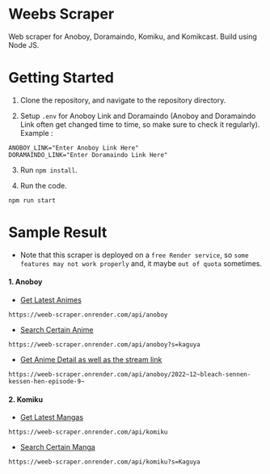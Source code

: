 # Weebs Scraper

Web scraper for Anoboy, Doramaindo, Komiku, and Komikcast. Build using Node JS.

# Getting Started

1. Clone the repository, and navigate to the repository directory.

2. Setup `.env` for Anoboy Link and Doramaindo (Anoboy and Doramaindo Link often get changed time to time, so make sure to check it regularly). Example : 
```
ANOBOY_LINK="Enter Anoboy Link Here"
DORAMAINDO_LINK="Enter Doramaindo Link Here"
```

3. Run `npm install`.

4. Run the code.
```
npm run start
```

# Sample Result

- Note that this scraper is deployed on a `free Render service`, so `some features may not work properly` and, it maybe `out of quota` sometimes.

#### 1. Anoboy
  - [Get Latest Animes](https://weeb-scraper.onrender.com/api/anoboy)
  ```
  https://weeb-scraper.onrender.com/api/anoboy
  ```
  - [Search Certain Anime](https://weeb-scraper.onrender.com/api/anoboy?s=kaguya)
  ```
  https://weeb-scraper.onrender.com/api/anoboy?s=kaguya
  ```
  - [Get Anime Detail as well as the stream link](https://weeb-scraper.onrender.com/api/anoboy/2022~12~bleach-sennen-kessen-hen-episode-9~)
  ```
  https://weeb-scraper.onrender.com/api/anoboy/2022~12~bleach-sennen-kessen-hen-episode-9~
  ```
  
  
#### 2. Komiku
  - [Get Latest Mangas](https://weeb-scraper.onrender.com/api/komiku)
  ```
  https://weeb-scraper.onrender.com/api/komiku
  ```
  - [Search Certain Manga](https://weeb-scraper.onrender.com/api/komiku?s=Kaguya)
  ```
  https://weeb-scraper.onrender.com/api/komiku?s=Kaguya
  ```
